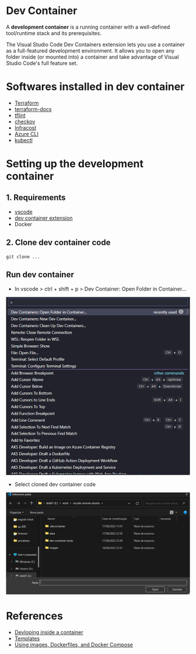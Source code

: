 # Dev Container

A **development container** is a running container with a well-defined tool/runtime stack and its prerequisites.

The Visual Studio Code Dev Containers extension lets you use a container as a full-featured development environment. It allows you to open any folder inside (or mounted into) a container and take advantage of Visual Studio Code's full feature set.

# Softwares installed in dev container

- [Terraform](https://www.terraform.io/)
- [terraform-docs](https://terraform-docs.io/)
- [tflint](https://github.com/terraform-linters/tflint-ruleset-azurerm)
- [checkov](https://www.checkov.io/)
- [Infracost](https://www.infracost.io/)
- [Azure CLI](https://learn.microsoft.com/en-us/cli/azure/install-azure-cli)
- [kubectl](https://kubernetes.io/docs/tasks/tools/install-kubectl-linux/)

# Setting up the development container

## 1. Requirements

- [vscode](https://code.visualstudio.com/)
- [dev container extension](https://marketplace.visualstudio.com/items?itemName=ms-vscode-remote.remote-containers)
- Docker

## 2. Clone dev container code

```
git clone ...
```

## Run dev container

- In vscode > ctrl + shift + p > Dev Container: Open Folder in Container...

![Alt text](./images/image1.png)

- Select cloned dev container code

![Alt text](./images/image2.png)

# References

- [Devloping inside a container](https://code.visualstudio.com/docs/devcontainers/containers)
- [Templates](https://containers.dev/templates)
- [Using images, Dockerfiles, and Docker Compose](https://containers.dev/guide/dockerfile)
